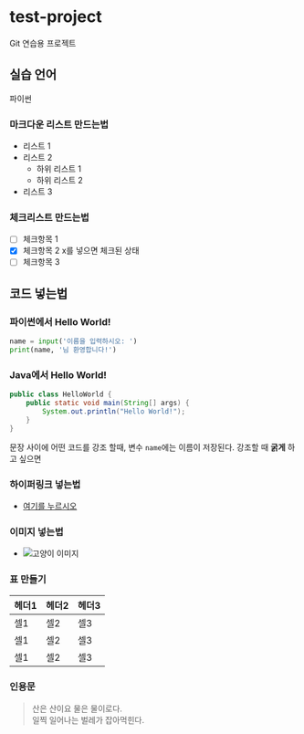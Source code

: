 # test-project
Git 연습용 프로젝트

## 실습 언어
파이썬


### 마크다운 리스트 만드는법
 - 리스트 1
 - 리스트 2
   - 하위 리스트 1
   - 하위 리스트 2
 - 리스트 3

### 체크리스트 만드는법
 - [ ] 체크항목 1
 - [x] 체크항목 2 x를 넣으면 체크된 상태
 - [ ] 체크항목 3

## 코드 넣는법
### 파이썬에서 Hello World!
```python
name = input('이름을 입력하시오: ')
print(name, '님 환영합니다!')
```

### Java에서 Hello World!
```Java
public class HelloWorld {
	public static void main(String[] args) {
		System.out.println("Hello World!");
	}
}
```

문장 사이에 어떤 코드를 강조 할때, 변수 `name`에는 이름이 저장된다.
강조할 때 **굵게** 하고 싶으면

### 하이퍼링크 넣는법
- [여기를 누르시오](https://www.naver.com/)

### 이미지 넣는법
- ![고양이 이미지](https://i.namu.wiki/i/abZPxKt_L98I8ttqw56pLHtGiR5pAV4YYmpR3Ny3_n0yvff5IDoKEQFof7EbzJUSZ_-uzR5S7tzTzGQ346Qixw.webp)

### 표 만들기

| 헤더1 | 헤더2 | 헤더3 |
|----|----|----|
| 셀1 | 셀2 | 셀3 |
| 셀1 | 셀2 | 셀3 |
| 셀1 | 셀2 | 셀3 |

### 인용문
> 산은 산이요 물은 물이로다.
> <br>일찍 일어나는 벌레가 잡아먹힌다.


